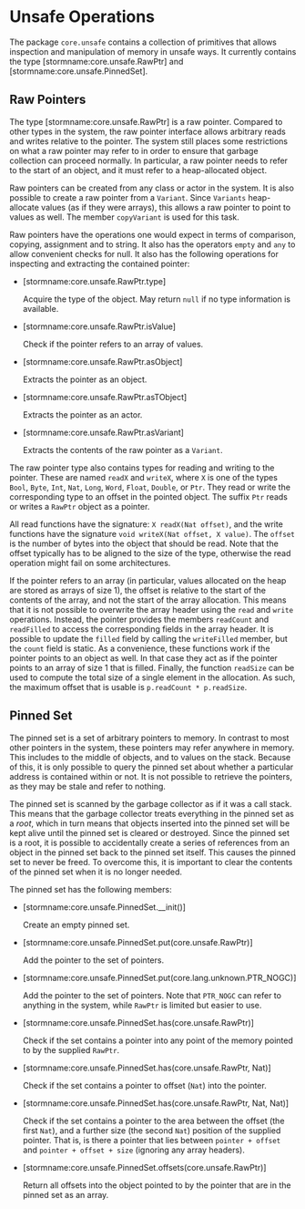 Unsafe Operations
=================

The package `core.unsafe` contains a collection of primitives that allows inspection and
manipulation of memory in unsafe ways. It currently contains the type [stormname:core.unsafe.RawPtr]
and [stormname:core.unsafe.PinnedSet].

Raw Pointers
------------

The type [stormname:core.unsafe.RawPtr] is a raw pointer. Compared to other types in the system, the
raw pointer interface allows arbitrary reads and writes relative to the pointer. The system still
places some restrictions on what a raw pointer may refer to in order to ensure that garbage
collection can proceed normally. In particular, a raw pointer needs to refer to the start of an
object, and it must refer to a heap-allocated object.

Raw pointers can be created from any class or actor in the system. It is also possible to create a
raw pointer from a `Variant`. Since `Variants` heap-allocate values (as if they were arrays), this
allows a raw pointer to point to values as well. The member `copyVariant` is used for this task.

Raw pointers have the operations one would expect in terms of comparison, copying, assignment and to
string. It also has the operators `empty` and `any` to allow convenient checks for null. It also has
the following operations for inspecting and extracting the contained pointer:

- [stormname:core.unsafe.RawPtr.type]

  Acquire the type of the object. May return `null` if no type information is available.

- [stormname:core.unsafe.RawPtr.isValue]

  Check if the pointer refers to an array of values.

- [stormname:core.unsafe.RawPtr.asObject]

  Extracts the pointer as an object.

- [stormname:core.unsafe.RawPtr.asTObject]

  Extracts the pointer as an actor.

- [stormname:core.unsafe.RawPtr.asVariant]

  Extracts the contents of the raw pointer as a `Variant`.


The raw pointer type also contains types for reading and writing to the pointer. These are named
`readX` and `writeX`, where `X` is one of the types `Bool`, `Byte`, `Int`, `Nat`, `Long`, `Word`,
`Float`, `Double`, or `Ptr`. They read or write the corresponding type to an offset in the pointed
object. The suffix `Ptr` reads or writes a `RawPtr` object as a pointer.

All read functions have the signature: `X readX(Nat offset)`, and the write functions have the
signature `void writeX(Nat offset, X value)`. The `offset` is the number of bytes into the object
that should be read. Note that the offset typically has to be aligned to the size of the type,
otherwise the read operation might fail on some architectures.

If the pointer refers to an array (in particular, values allocated on the heap are stored as arrays
of size 1), the offset is relative to the start of the contents of the array, and not the start of
the array allocation. This means that it is not possible to overwrite the array header using the
`read` and `write` operations. Instead, the pointer provides the members `readCount` and
`readFilled` to access the corresponding fields in the array header. It is possible to update the
`filled` field by calling the `writeFilled` member, but the `count` field is static. As a
convenience, these functions work if the pointer points to an object as well. In that case they act
as if the pointer points to an array of size 1 that is filled. Finally, the function `readSize` can
be used to compute the total size of a single element in the allocation. As such, the maximum offset
that is usable is `p.readCount * p.readSize`.


Pinned Set
----------

The pinned set is a set of arbitrary pointers to memory. In contrast to most other pointers in the
system, these pointers may refer anywhere in memory. This includes to the middle of objects, and to
values on the stack. Because of this, it is only possible to query the pinned set about whether a
particular address is contained within or not. It is not possible to retrieve the pointers, as they
may be stale and refer to nothing.

The pinned set is scanned by the garbage collector as if it was a call stack. This means that the
garbage collector treats everything in the pinned set as a *root*, which in turn means that objects
inserted into the pinned set will be kept alive until the pinned set is cleared or destroyed. Since
the pinned set is a root, it is possible to accidentally create a series of references from an
object in the pinned set back to the pinned set itself. This causes the pinned set to never be
freed. To overcome this, it is important to clear the contents of the pinned set when it is no
longer needed.

The pinned set has the following members:

- [stormname:core.unsafe.PinnedSet.__init()]

  Create an empty pinned set.

- [stormname:core.unsafe.PinnedSet.put(core.unsafe.RawPtr)]

  Add the pointer to the set of pointers.

- [stormname:core.unsafe.PinnedSet.put(core.lang.unknown.PTR_NOGC)]

  Add the pointer to the set of pointers. Note that `PTR_NOGC` can refer to anything in the system,
  while `RawPtr` is limited but easier to use.

- [stormname:core.unsafe.PinnedSet.has(core.unsafe.RawPtr)]

  Check if the set contains a pointer into any point of the memory pointed to by the supplied
  `RawPtr`.

- [stormname:core.unsafe.PinnedSet.has(core.unsafe.RawPtr, Nat)]

  Check if the set contains a pointer to offset (`Nat`) into the pointer.

- [stormname:core.unsafe.PinnedSet.has(core.unsafe.RawPtr, Nat, Nat)]

  Check if the set contains a pointer to the area between the offset (the first `Nat`), and a
  further size (the second `Nat`) position of the supplied pointer. That is, is there a pointer that
  lies between `pointer + offset` and `pointer + offset + size` (ignoring any array headers).

- [stormname:core.unsafe.PinnedSet.offsets(core.unsafe.RawPtr)]

  Return all offsets into the object pointed to by the pointer that are in the pinned set as an array.
